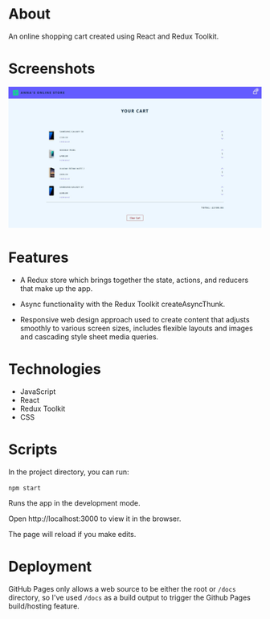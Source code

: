 # About

An online shopping cart created using React and Redux Toolkit. 


# Screenshots

![Screenshot of Anna's Online Store ](./src/assets/Anna_Store_Best.jpg "Anna's Online Store")

# Features

+ A Redux store which brings together the state, actions, and reducers that make up the app.

+ Async functionality with the Redux Toolkit createAsyncThunk.

+ Responsive web design approach used to create content that adjusts smoothly to various screen sizes, includes flexible layouts and images and cascading style sheet media queries.


# Technologies

+ JavaScript
+ React
+ Redux Toolkit
+ CSS

# Scripts

In the project directory, you can run:

`npm start`

Runs the app in the development mode.

Open http://localhost:3000 to view it in the browser.

The page will reload if you make edits.

# Deployment

GitHub Pages only allows a web source to be either the root or <code>/docs</code> directory, so I've used <code>/docs</code> as a build output to trigger the Github Pages build/hosting feature.
